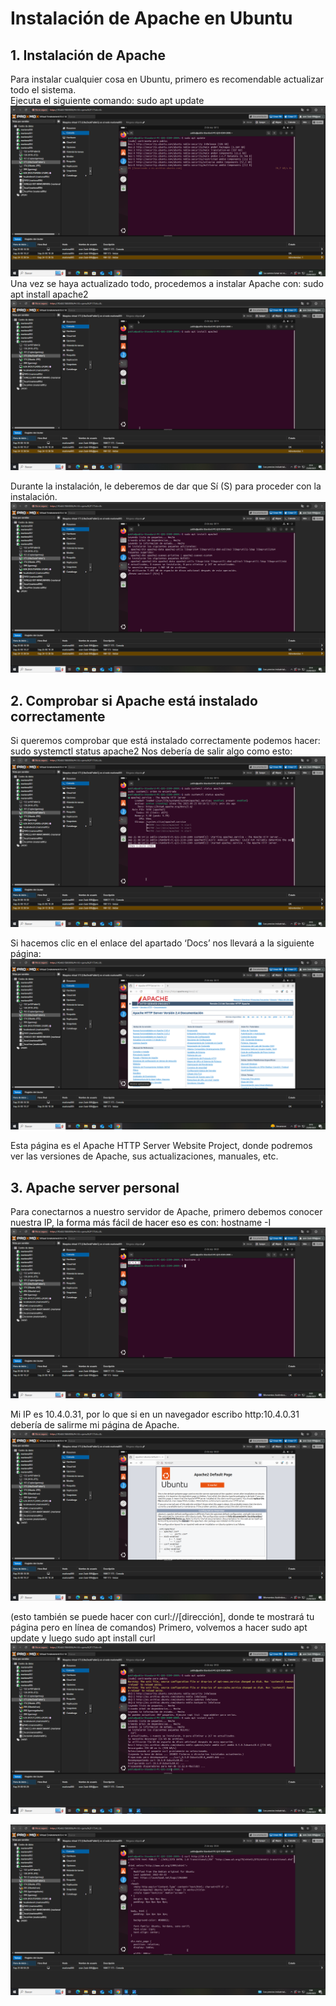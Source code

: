 # Instalación de Apache en Ubuntu

## 1. Instalación de Apache  

Para instalar cualquier cosa en Ubuntu, primero es recomendable actualizar todo el sistema.  
Ejecuta el siguiente comando:
sudo apt update
![Descargando Apache](Apache_Instalacion/Apache1.PNG)
Una vez se haya actualizado todo, procedemos a instalar Apache con:
sudo apt install apache2
![Descargando Apache](Apache_Instalacion/Apache2.PNG)

Durante la instalación, le deberemos de dar que Sí (S) para proceder con la instalación.
![Descargando Apache](Apache_Instalacion/Apache3.PNG)

## 2. Comprobar si Apache está instalado correctamente 

Si queremos comprobar que está instalado correctamente podemos hacer:
sudo systemctl status apache2
Nos debería de salir algo como esto:
![Descargando Apache](Apache_Instalacion/Apache4.PNG)

Si hacemos clic en el enlace del apartado ‘Docs’ nos llevará a la siguiente página: 
![Descargando Apache](Apache_Instalacion/Apache5.PNG)

Esta página es el Apache HTTP Server Website Project, donde podremos ver las versiones de Apache, sus actualizaciones, manuales, etc. 

## 3. Apache server personal

Para conectarnos a nuestro servidor de Apache, primero debemos conocer nuestra IP, la forma más fácil de hacer eso es con:
hostname -I
![Descargando Apache](Apache_Instalacion/Apache6.PNG)

Mi IP es 10.4.0.31, por lo que si en un navegador escribo http:10.4.0.31 debería de salirme mi página de Apache.
![Descargando Apache](Apache_Instalacion/Apache7.PNG)


(esto también se puede hacer con curl://[dirección], donde te mostrará tu página pero en línea de comandos)
Primero, volvemos a hacer sudo apt update y luego sudo apt install curl
![Descargando Apache](Apache_Instalacion/Apache8.PNG)

![Descargando Apache](Apache_Instalacion/Apache9.PNG)


